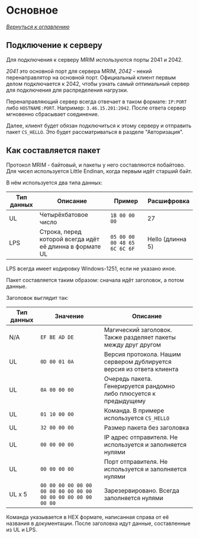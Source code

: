 # Основное

_[Вернуться к оглавлению](readme.md)_

## Подключение к серверу

Для подключения к серверу MRIM используются порты 2041 и 2042. 

*2041* это основной порт для сервера MRIM, *2042* - некий перенаправлятор на основной порт. Официальный клиент первым делом подключается к 2042, чтобы узнать самый оптимальный сервер для подключения для распределения нагрузки.

Перенаправляющий сервер всегда отвечает в таком формате: `IP:PORT` либо `HOSTNAME:PORT`. Например: `3.46.15.201:2042`. После ответа сервер мгновенно сбрасывает соединение.

Далее, клиент будет обязан подключиться к этому серверу и отправить пакет `CS_HELLO`. Это будет рассматриваться в разделе "Авторизация".

## Как составляется пакет

Протокол MRIM - байтовый, и пакеты у него составляются побайтово. Для чисел используется Little Endinan, когда первым идёт старший байт.

В нём используется два типа данных:

| Тип данных | Описание | Пример | Расшифровка |
| ---------- | -------- | ------ | ----------- |
| UL         | Четырёхбатовое число | `1B 00 00 00` | 27 |
| LPS        | Строка, перед которой всегда идёт её длинна в формате UL | `05 00 00 00 48 65 6C 6C 6F` | Hello (длинна 5) |

LPS всегда имеет кодировку Windows-1251, если не указано иное.

Пакет составляется таким образом: сначала идёт заголовок, а потом данные.

Заголовок выглядит так:

| Тип данных | Значение | Описание |
| -------- | ------ | ----------- |
| N/A | `EF BE AD DE` | Магический заголовок. Также разделяет пакеты между друг другом |
| UL | `0D 00 01 0A` | Версия протокола. Нашим сервером дублируется версия из ответа клиента |
| UL | `0A 00 00 00` | Очередь пакета. Генерируется рандомно либо плюсуется к предыдущему |
| UL | `01 10 00 00` | Команда. В примере используется `CS_HELLO` |
| UL | `32 00 00 00` | Размер пакета без заголовка |
| UL | `00 00 00 00` | IP адрес отправителя. Не используется и заполняется нулями |
| UL | `00 00 00 00` | Порт отправителя. Не используется и заполняется нулями |
| UL x 5 | `00 00 00 00 00 00 00 00 00 00 00 00 00 00 00 00 00 00 00 00` | Зарезервировано. Всегда заполняется нулями |

Команда указывается в HEX формате, написанная справа от её названия в документации. После заголовка идут данные, составленные из UL и LPS.
